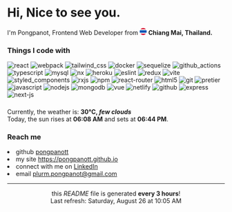 <h1>Hi, Nice to see you.</h1>
<p>I'm Pongpanot, Frontend Web Developer from <img src="./asset/thailand.png" width="16"/> <b>Chiang Mai, Thailand.</b></p>

<h3>Things I code with</h3>
<p>
   <img alt="react" src="https://img.shields.io/badge/React-24CBF9?style=flat-square&logo=react&logoColor=white" />
    <img alt="webpack" src="https://img.shields.io/badge/Webpack-71C0EA?style=flat-square&logo=webpack&logoColor=white" />
    <img alt="tailwind_css" src="https://img.shields.io/badge/Tailwind_CSS-38bdf8?style=flat-square&logo=tailwind-css&logoColor=white" />
    <img alt="docker" src="https://img.shields.io/badge/Docker-2bb7ed?style=flat-square&logo=docker&logoColor=white" />
    <img alt="sequelize" src="https://img.shields.io/badge/Sequelize-52B0E7?style=flat-square&logo=sequelize&logoColor=white" />
    <img alt="github_actions" src="https://img.shields.io/badge/Github_Actions-1e81f2?style=flat-square&logo=github-actions&logoColor=white" />
    <img alt="typescript" src="https://img.shields.io/badge/TypeScript-2f74c0?style=flat-square&logo=typescript&logoColor=white" />
    <img alt="mysql" src="https://img.shields.io/badge/MySQL-105c84?style=flat-square&logo=mysql&logoColor=white" />
    <img alt="nx" src="https://img.shields.io/badge/Nx-143055?style=flat-square&logo=nx&logoColor=white" />
    <img alt="heroku" src="https://img.shields.io/badge/Heroku-431198?style=flat-square&logo=heroku&logoColor=white" />
    <img alt="eslint" src="https://img.shields.io/badge/ESLint-4B32C3?style=flat-square&logo=ESLint&logoColor=white" />
    <img alt="redux" src="https://img.shields.io/badge/Redux-6e41b4?style=flat-square&logo=redux&logoColor=white" />
    <img alt="vite" src="https://img.shields.io/badge/Vite-646CFF?style=flat-square&logo=vite&logoColor=white" />
    <img alt="styled_components" src="https://img.shields.io/badge/Styled_Components-DB7093?style=flat-square&logo=styled-components&logoColor=white" />
    <img alt="rxjs" src="https://img.shields.io/badge/RxJs-d81b60?style=flat-square&logo=reactivex&logoColor=white" />
    <img alt="npm" src="https://img.shields.io/badge/NPM-c13634?style=flat-square&logo=npm&logoColor=white" />
    <img alt="react-router" src="https://img.shields.io/badge/React_Router-CA4245?style=flat-square&logo=reactRouter&logoColor=white" />
    <img alt="html5" src="https://img.shields.io/badge/HTML5-d84a23?style=flat-square&logo=html5&logoColor=white" />
    <img alt="git" src="https://img.shields.io/badge/Git-F05032?style=flat-square&logo=git&logoColor=white" />
    <img alt="pretier" src="https://img.shields.io/badge/Prettier-f8bc45?style=flat-square&logo=prettier&logoColor=141414" />
    <img alt="javascript" src="https://img.shields.io/badge/JavaScript-fcdc00?style=flat-square&logo=javascript&logoColor=141414" />
    <img alt="nodejs" src="https://img.shields.io/badge/NodeJs-60a050?style=flat-square&logo=node.js&logoColor=white" />
    <img alt="mongodb" src="https://img.shields.io/badge/MongoDB-2eaa52?style=flat-square&logo=mongodb&logoColor=white" />
    <img alt="vue" src="https://img.shields.io/badge/Vue-4FC08D?style=flat-square&logo=vue.js&logoColor=white" />
    <img alt="netlify" src="https://img.shields.io/badge/Netlify-00C7B7?style=flat-square&logo=netlify&logoColor=white" />
    <img alt="github" src="https://img.shields.io/badge/Gtihub-181717?style=flat-square&logo=github&logoColor=white" />
    <img alt="express" src="https://img.shields.io/badge/Express-000000?style=flat-square&logo=express&logoColor=white" />
    <img alt="next-js" src="https://img.shields.io/badge/Next.js-000000?style=flat-square&logo=Next.js&logoColor=white" />
</p>

<h3></h3>


<p>Currently, the weather is: <b> 30°C, <i>few clouds</i></b></br>Today, the sun rises at <b>06:08 AM</b> and sets at <b>06:44 PM</b>.</p>

<h3>Reach me </h3>
<li>github  <a href="https://github.com/pongpanott" target="_blank" rel="noopener noreferrer">pongpanott</a> </li>
    <li>my site <a href="https://pongpanott.github.io/" target="_blank" rel="noopener noreferrer">https://pongpanott.github.io</a> </li>
    <li>connect with me on <a href="https://www.linkedin.com/in/pongpanot-tunkrongsin-b61449139/" target="_blank" rel="noopener noreferrer">LinkedIn</a> 
    <li>email <a href="mailto:plurm.pongpanot@gmail.com">plurm.pongpanot@gmail.com</a> </li>

<hr />
<p align="center">this <i>README</i> file is generated <b>every 3 hours</b>!
</br>
Last refresh: Saturday, August 26 at 10:05 AM


